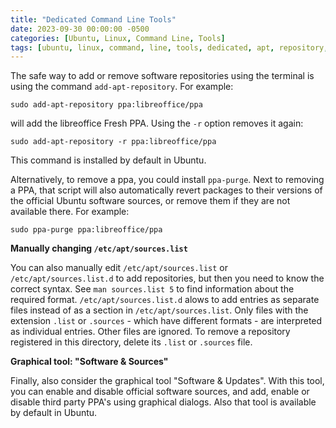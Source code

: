 ```yaml
---
title: "Dedicated Command Line Tools"
date: 2023-09-30 00:00:00 -0500
categories: [Ubuntu, Linux, Command Line, Tools]
tags: [ubuntu, linux, command, line, tools, dedicated, apt, repository, remove, update]
---
```



The safe way to add or remove software repositories using the terminal is using the command `add-apt-repository`. For example:

```
sudo add-apt-repository ppa:libreoffice/ppa
```

will add the libreoffice Fresh PPA. Using the `-r` option removes it again:

```
sudo add-apt-repository -r ppa:libreoffice/ppa
```

This command is installed by default in Ubuntu.

Alternatively, to remove a ppa, you could install `ppa-purge`. Next to removing a PPA, that script will also automatically revert packages to their versions of the official Ubuntu software sources, or remove them if they are not available there. For example:

```
sudo ppa-purge ppa:libreoffice/ppa
```

**Manually changing `/etc/apt/sources.list`**

You can also manually edit `/etc/apt/sources.list` or `/etc/apt/sources.list.d` to add repositories, but then you need to know the correct syntax. See `man sources.list 5` to find information about the required format. `/etc/apt/sources.list.d` alows to add entries as separate files instead of as a section in `/etc/apt/sources.list`. Only files with the extension `.list` or `.sources` - which have different formats - are interpreted as individual entries. Other files are ignored. To remove a repository registered in this directory, delete its `.list` or `.sources` file.

**Graphical tool: "Software & Sources"**

Finally, also consider the graphical tool "Software & Updates". With this tool, you can enable and disable official software sources, and add, enable or disable third party PPA's using graphical dialogs. Also that tool is available by default in Ubuntu.